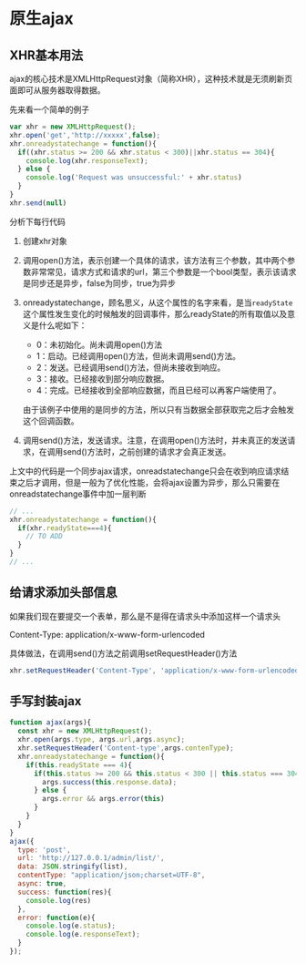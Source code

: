 # 原生ajax

## XHR基本用法

ajax的核心技术是XMLHttpRequest对象（简称XHR），这种技术就是无须刷新页面即可从服务器取得数据。

先来看一个简单的例子

```js
var xhr = new XMLHttpRequest();
xhr.open('get','http://xxxxx',false);
xhr.onreadystatechange = function(){
  if((xhr.status >= 200 && xhr.status < 300)||xhr.status == 304){
    console.log(xhr.responseText);
  } else {
    console.log('Request was unsuccessful:' + xhr.status)
  }
}
xhr.send(null)
```

分析下每行代码

1. 创建xhr对象

2. 调用open()方法，表示创建一个具体的请求，该方法有三个参数，其中两个参数非常常见，请求方式和请求的url，第三个参数是一个bool类型，表示该请求是同步还是异步，false为同步，true为异步

3. onreadystatechange，顾名思义，从这个属性的名字来看，是当`readyState`这个属性发生变化的时候触发的回调事件，那么readyState的所有取值以及意义是什么呢如下：

   - 0：未初始化。尚未调用open()方法
   - 1：启动。已经调用open()方法，但尚未调用send()方法。
   - 2：发送。已经调用send()方法，但尚未接收到响应。
   - 3：接收。已经接收到部分响应数据。
   - 4：完成。已经接收到全部响应数据，而且已经可以再客户端使用了。

   由于该例子中使用的是同步的方法，所以只有当数据全部获取完之后才会触发这个回调函数。

4. 调用send()方法，发送请求。注意，在调用open()方法时，并未真正的发送请求，在调用send()方法时，之前创建的请求才会真正发送。

上文中的代码是一个同步ajax请求，onreadstatechange只会在收到响应请求结束之后才调用，但是一般为了优化性能，会将ajax设置为异步，那么只需要在onreadstatechange事件中加一层判断

```js
// ...
xhr.onreadystatechange = function(){
  if(xhr.readyState===4){
    // TO ADD
  }
}
// ...
```

## 给请求添加头部信息

如果我们现在要提交一个表单，那么是不是得在请求头中添加这样一个请求头

Content-Type: application/x-www-form-urlencoded

具体做法，在调用send()方法之前调用setRequestHeader()方法

```js
xhr.setRequestHeader('Content-Type', 'application/x-www-form-urlencoded')
```

## 手写封装ajax

```js
function ajax(args){
  const xhr = new XMLHttpRequest();
  xhr.open(args.type, args.url,args.async);
  xhr.setRequestHeader('Content-type',args.contenType);
  xhr.onreadystatechange = function(){
    if(this.readyState === 4){
      if(this.status >= 200 && this.status < 300 || this.status === 304){
        args.success(this.response.data);
      } else {
        args.error && args.error(this)
      }
    }
  }
}
ajax({
  type: 'post',
  url: 'http://127.0.0.1/admin/list/',
  data: JSON.stringify(list),
  contentType: "application/json;charset=UTF-8",
  async: true,
  success: function(res){
    console.log(res)
  },
  error: function(e){
    console.log(e.status);
    console.log(e.responseText);
  }
});
```

